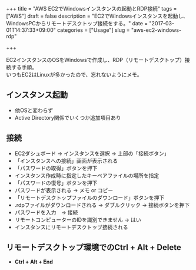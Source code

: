 +++
title = "AWS EC2でWindowsインスタンスの起動とRDP接続"
tags = ["AWS"]
draft = false
description = "EC2でWindowsインスタンスを起動し、WindowsPCからリモートデスクトップ接続をする。"
date = "2017-03-01T14:37:33+09:00"
categories = ["Usage"]
slug = "aws-ec2-windows-rdp"

+++

EC2インスタンスのOSをWindowsで作成し、RDP（リモートデスクトップ）接続する手順。  
いつもEC2はLinuxが多かったので、忘れないようにメモ。


## インスタンス起動
- 他OSと変わらず
- Active Directory関係でいくつか追加項目あり


## 接続
- EC2ダシュボード -> インスタンスを選択 -> 上部の「接続ボタン」
- 「インスタンスへの接続」画面が表示される
- 「パスワードの取得」ボタンを押下
- インスタンス作成時に指定したキーペアファイルの場所を指定
- 「パスワードの復号」ボタンを押下
- パスワードが表示される -> メモ or コピー
- 「リモートデスクトップファイルのダウンロード」ボタンを押下
- .rdpファイルがダウンロードされる -> ダブルクリック -> 接続ボタンを押下
- パスワードを入力　-> 接続
- リモートコンピューターのIDを識別できません -> はい
- インスタンスにリモートデスクトップ接続される


## リモートデスクトップ環境でのCtrl + Alt + Delete
-  **Ctrl + Alt + End**
